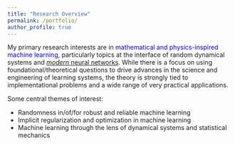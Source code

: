 ```yaml
---
title: "Research Overview"
permalink: /portfolio/
author_profile: true
---
```


My primary research interests are in <font color="blue">mathematical and physics-inspired machine learning</font>, particularly topics at the interface of random dynamical systems and <a href="https://arxiv.org/abs/1312.6199"><font><i>modern</i></font> neural networks</a>. While there is a focus on using foundational/theoretical questions to drive advances in the science and engineering of learning systems, the theory is strongly tied to implementational problems and a wide range of very practical applications.  <br>

Some central themes of interest:<br>
- Randomness in/of/for robust and reliable machine learning 
- Implicit regularization and optimization in machine learning
- Machine learning through the lens of dynamical systems and statistical mechanics


<!-- Some more specific research projects are: <br>


At a high level, my research is inspired and driven by the following fundamental question: 

<font><i>Given a data set/model, a learning model and a learning algorithm, can we build a principled yet practical framework to *explore* and *exploit* the behavior of the learning model on test data, in various regimes and for various settings? </i></font>
<br>

*I also maintain a <a href="https://shoelim.github.io/DSxML/">personal journal</a> to keep track of the progress in the research areas that I am interested in.

<img src="principle.png" width="280" height="280" style="float:right">

In particular, I apply and develop ideas and tools from several areas of probability theory, stochastic analysis, statistical learning, statistical mechanics and dynamical systems to address problems concerning <font color="blue">open dynamical systems</font> arising in statistical mechanics and machine learning. <br>

Open systems are, in a broad sense, components of a larger closed system that interact with other components of the larger system. These systems abound in applications and are typically random/stochastic, nonlinear, high-dimensional and have non-trivial dynamics. Studying physical and artificial systems rigorously within an appropriate open systems framework allows us to gain valuable insights into these systems. The overarching theme of my current research revolves around using probabilistic and statistical approaches to understand <font color="blue"><i>learning of dynamical representations</i></font> and <font color="blue"><i>physics of dynamical systems</i></font>.  <br> 
{% include base_path %}


{% for post in site.portfolio %}
  {% include archive-single.html %}
{% endfor %}
 
 <i>Click on the project titles above to learn more about our work.</i> 
-->


